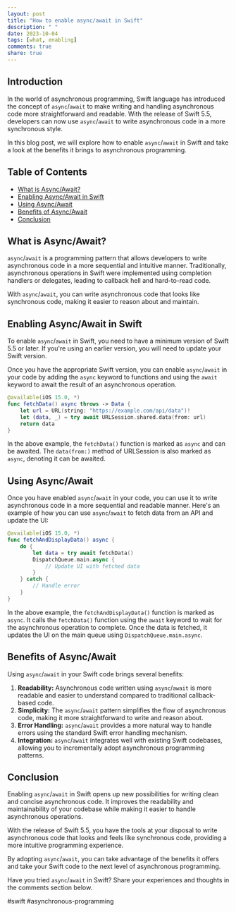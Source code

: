 ```yaml
---
layout: post
title: "How to enable async/await in Swift"
description: " "
date: 2023-10-04
tags: [what, enabling]
comments: true
share: true
---
```


## Introduction

In the world of asynchronous programming, Swift language has introduced the concept of `async`/`await` to make writing and handling asynchronous code more straightforward and readable. With the release of Swift 5.5, developers can now use `async`/`await` to write asynchronous code in a more synchronous style.

In this blog post, we will explore how to enable `async`/`await` in Swift and take a look at the benefits it brings to asynchronous programming.

## Table of Contents

- [What is Async/Await?](#what-is-async/await)
- [Enabling Async/Await in Swift](#enabling-async/await-in-swift)
- [Using Async/Await](#using-async/await)
- [Benefits of Async/Await](#benefits-of-async/await)
- [Conclusion](#conclusion)

## What is Async/Await?

`async`/`await` is a programming pattern that allows developers to write asynchronous code in a more sequential and intuitive manner. Traditionally, asynchronous operations in Swift were implemented using completion handlers or delegates, leading to callback hell and hard-to-read code.

With `async`/`await`, you can write asynchronous code that looks like synchronous code, making it easier to reason about and maintain. 

## Enabling Async/Await in Swift

To enable `async`/`await` in Swift, you need to have a minimum version of Swift 5.5 or later. If you're using an earlier version, you will need to update your Swift version.

Once you have the appropriate Swift version, you can enable `async`/`await` in your code by adding the `async` keyword to functions and using the `await` keyword to await the result of an asynchronous operation.

```swift
@available(iOS 15.0, *)
func fetchData() async throws -> Data {
    let url = URL(string: "https://example.com/api/data")!
    let (data, _) = try await URLSession.shared.data(from: url)
    return data
}
```

In the above example, the `fetchData()` function is marked as `async` and can be awaited. The `data(from:)` method of URLSession is also marked as `async`, denoting it can be awaited.

## Using Async/Await

Once you have enabled `async`/`await` in your code, you can use it to write asynchronous code in a more sequential and readable manner. Here's an example of how you can use `async`/`await` to fetch data from an API and update the UI:

```swift
@available(iOS 15.0, *)
func fetchAndDisplayData() async {
    do {
        let data = try await fetchData()
        DispatchQueue.main.async {
            // Update UI with fetched data
        }
    } catch {
        // Handle error
    }
}
```

In the above example, the `fetchAndDisplayData()` function is marked as `async`. It calls the `fetchData()` function using the `await` keyword to wait for the asynchronous operation to complete. Once the data is fetched, it updates the UI on the main queue using `DispatchQueue.main.async`.

## Benefits of Async/Await

Using `async`/`await` in your Swift code brings several benefits:

1. **Readability:** Asynchronous code written using `async`/`await` is more readable and easier to understand compared to traditional callback-based code.
2. **Simplicity:** The `async`/`await` pattern simplifies the flow of asynchronous code, making it more straightforward to write and reason about.
3. **Error Handling:** `async`/`await` provides a more natural way to handle errors using the standard Swift error handling mechanism.
4. **Integration:** `async`/`await` integrates well with existing Swift codebases, allowing you to incrementally adopt asynchronous programming patterns.

## Conclusion

Enabling `async`/`await` in Swift opens up new possibilities for writing clean and concise asynchronous code. It improves the readability and maintainability of your codebase while making it easier to handle asynchronous operations.

With the release of Swift 5.5, you have the tools at your disposal to write asynchronous code that looks and feels like synchronous code, providing a more intuitive programming experience.

By adopting `async`/`await`, you can take advantage of the benefits it offers and take your Swift code to the next level of asynchronous programming.

Have you tried `async`/`await` in Swift? Share your experiences and thoughts in the comments section below.

\#swift  \#asynchronous-programming